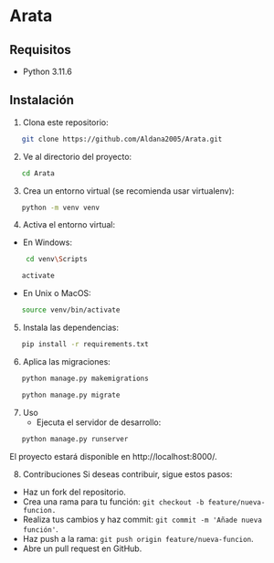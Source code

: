 # Arata

## Requisitos

- Python 3.11.6

## Instalación

1. Clona este repositorio:

```bash
   git clone https://github.com/Aldana2005/Arata.git
```

2. Ve al directorio del proyecto:

```bash
   cd Arata
```

3. Crea un entorno virtual (se recomienda usar virtualenv):

  ```bash
     python -m venv venv
```
  
4. Activa el entorno virtual:

  - En Windows:

   ```bash
       cd venv\Scripts
   ```
   ```bash
      activate
   ```
    
  - En Unix o MacOS:

```bash
   source venv/bin/activate
```

5. Instala las dependencias:

```bash
   pip install -r requirements.txt
```

6. Aplica las migraciones:

```bash
   python manage.py makemigrations
```
```bash
   python manage.py migrate
```

7. Uso
    - Ejecuta el servidor de desarrollo:

```bash
   python manage.py runserver
```
El proyecto estará disponible en http://localhost:8000/.

8. Contribuciones
  Si deseas contribuir, sigue estos pasos:

- Haz un fork del repositorio.
- Crea una rama para tu función: `git checkout -b feature/nueva-funcion.`
- Realiza tus cambios y haz commit: `git commit -m 'Añade nueva función'`.
- Haz push a la rama: `git push origin feature/nueva-funcion`.
- Abre un pull request en GitHub.

